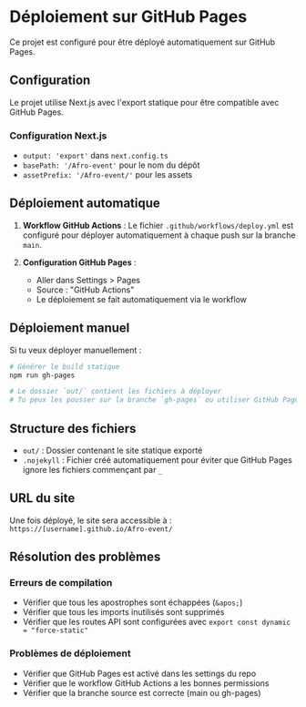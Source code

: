 # Déploiement sur GitHub Pages

Ce projet est configuré pour être déployé automatiquement sur GitHub Pages.

## Configuration

Le projet utilise Next.js avec l'export statique pour être compatible avec GitHub Pages.

### Configuration Next.js

- `output: 'export'` dans `next.config.ts`
- `basePath: '/Afro-event'` pour le nom du dépôt
- `assetPrefix: '/Afro-event/'` pour les assets

## Déploiement automatique

1. **Workflow GitHub Actions** : Le fichier `.github/workflows/deploy.yml` est configuré pour déployer automatiquement à chaque push sur la branche `main`.

2. **Configuration GitHub Pages** :
   - Aller dans Settings > Pages
   - Source : "GitHub Actions"
   - Le déploiement se fait automatiquement via le workflow

## Déploiement manuel

Si tu veux déployer manuellement :

```bash
# Générer le build statique
npm run gh-pages

# Le dossier `out/` contient les fichiers à déployer
# Tu peux les pousser sur la branche `gh-pages` ou utiliser GitHub Pages
```

## Structure des fichiers

- `out/` : Dossier contenant le site statique exporté
- `.nojekyll` : Fichier créé automatiquement pour éviter que GitHub Pages ignore les fichiers commençant par `_`

## URL du site

Une fois déployé, le site sera accessible à :
`https://[username].github.io/Afro-event/`

## Résolution des problèmes

### Erreurs de compilation
- Vérifier que tous les apostrophes sont échappées (`&apos;`)
- Vérifier que tous les imports inutilisés sont supprimés
- Vérifier que les routes API sont configurées avec `export const dynamic = "force-static"`

### Problèmes de déploiement
- Vérifier que GitHub Pages est activé dans les settings du repo
- Vérifier que le workflow GitHub Actions a les bonnes permissions
- Vérifier que la branche source est correcte (main ou gh-pages) 